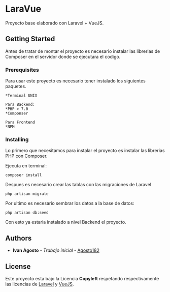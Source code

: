 # LaraVue

Proyecto base elaborado con Laravel + VueJS.

## Getting Started

Antes de tratar de montar el proyecto es necesario instalar las librerias de Composer en el servidor donde se ejecutara el codigo.

### Prerequisites

Para usar este proyecto es necesario tener instalado los siguientes paquetes.

```
*Terminal UNIX

Para Backend:
*PHP > 7.0
*Componser

Para Frontend
*NPM

```

### Installing

Lo primero que necesitamos para instalar el proyecto es instalar las librerias PHP con Composer.

Ejecuta en terminal:

```
composer install
```

Despues es necesario crear las tablas con las migraciones de Laravel

```
php artisan migrate
```

Por ultimo es necesario sembrar los datos a la base de datos:

```
php artisan db:seed
```

Con esto ya estaria instalado a nivel Backend el proyecto.


## Authors

* **Ivan Agosto** - *Trabajo inicial* - [Agosto182](https://bitbucket.org/agosto182)


## License

Este proyecto esta bajo la Licencia **Copyleft** respetando respectivamente las licencias de [Laravel](https://laravel.com/) y [VueJS](https://vuejs.org/).

